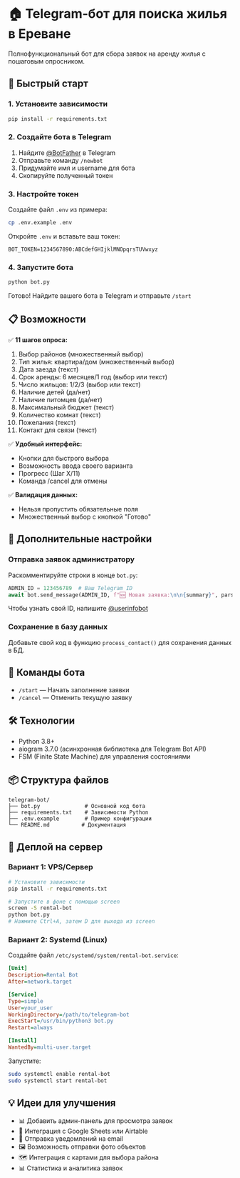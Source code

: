 # 🏠 Telegram-бот для поиска жилья в Ереване

Полнофункциональный бот для сбора заявок на аренду жилья с пошаговым опросником.

## 🚀 Быстрый старт

### 1. Установите зависимости

```bash
pip install -r requirements.txt
```

### 2. Создайте бота в Telegram

1. Найдите [@BotFather](https://t.me/BotFather) в Telegram
2. Отправьте команду `/newbot`
3. Придумайте имя и username для бота
4. Скопируйте полученный токен

### 3. Настройте токен

Создайте файл `.env` из примера:

```bash
cp .env.example .env
```

Откройте `.env` и вставьте ваш токен:

```
BOT_TOKEN=1234567890:ABCdefGHIjklMNOpqrsTUVwxyz
```

### 4. Запустите бота

```bash
python bot.py
```

Готово! Найдите вашего бота в Telegram и отправьте `/start`

## 📋 Возможности

✅ **11 шагов опроса:**
1. Выбор районов (множественный выбор)
2. Тип жилья: квартира/дом (множественный выбор)
3. Дата заезда (текст)
4. Срок аренды: 6 месяцев/1 год (выбор или текст)
5. Число жильцов: 1/2/3 (выбор или текст)
6. Наличие детей (да/нет)
7. Наличие питомцев (да/нет)
8. Максимальный бюджет (текст)
9. Количество комнат (текст)
10. Пожелания (текст)
11. Контакт для связи (текст)

✅ **Удобный интерфейс:**
- Кнопки для быстрого выбора
- Возможность ввода своего варианта
- Прогресс (Шаг X/11)
- Команда /cancel для отмены

✅ **Валидация данных:**
- Нельзя пропустить обязательные поля
- Множественный выбор с кнопкой "Готово"

## 🔧 Дополнительные настройки

### Отправка заявок администратору

Раскомментируйте строки в конце `bot.py`:

```python
ADMIN_ID = 123456789  # Ваш Telegram ID
await bot.send_message(ADMIN_ID, f"🆕 Новая заявка:\n\n{summary}", parse_mode='HTML')
```

Чтобы узнать свой ID, напишите [@userinfobot](https://t.me/userinfobot)

### Сохранение в базу данных

Добавьте свой код в функцию `process_contact()` для сохранения данных в БД.

## 📝 Команды бота

- `/start` — Начать заполнение заявки
- `/cancel` — Отменить текущую заявку

## 🛠 Технологии

- Python 3.8+
- aiogram 3.7.0 (асинхронная библиотека для Telegram Bot API)
- FSM (Finite State Machine) для управления состояниями

## 📦 Структура файлов

```
telegram-bot/
├── bot.py              # Основной код бота
├── requirements.txt    # Зависимости Python
├── .env.example        # Пример конфигурации
└── README.md          # Документация
```

## 🚀 Деплой на сервер

### Вариант 1: VPS/Сервер

```bash
# Установите зависимости
pip install -r requirements.txt

# Запустите в фоне с помощью screen
screen -S rental-bot
python bot.py
# Нажмите Ctrl+A, затем D для выхода из screen
```

### Вариант 2: Systemd (Linux)

Создайте файл `/etc/systemd/system/rental-bot.service`:

```ini
[Unit]
Description=Rental Bot
After=network.target

[Service]
Type=simple
User=your_user
WorkingDirectory=/path/to/telegram-bot
ExecStart=/usr/bin/python3 bot.py
Restart=always

[Install]
WantedBy=multi-user.target
```

Запустите:

```bash
sudo systemctl enable rental-bot
sudo systemctl start rental-bot
```

## 💡 Идеи для улучшения

- 📊 Добавить админ-панель для просмотра заявок
- 💾 Интеграция с Google Sheets или Airtable
- 📧 Отправка уведомлений на email
- 🖼 Возможность отправки фото объектов
- 🗺 Интеграция с картами для выбора района
- 📊 Статистика и аналитика заявок
